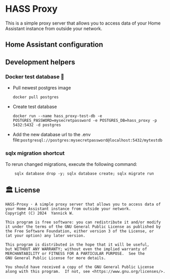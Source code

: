 # HASS Proxy

This is a simple proxy server that allows you to access data of your Home Assistant 
instance from outside your network. 

## Home Assistant configuration


## Development helpers

### Docker test database 🐋

- Pull newest postgres image 
    ```` shell
    docker pull postgres
    ````

- Create test database
    ```` shell
    docker run --name hass_proxy-test-db -e POSTGRES_PASSWORD=mysecretpassword -e POSTGRES_DB=hass_proxy -p 5432:5432 -d postgres
    ````
  
- Add the new database url to the .env file:```postgresql://postgres:mysecretpassword@localhost:5432/mytestdb```



### sqlx migration shortcut
To rerun changed migrations, execute the following command:
```` shell
    sqlx database drop -y; sqlx database create; sqlx migrate run
````

## 🏛️ License
```
HASS-Proxy · A simple proxy server that allows you to access data of 
your Home Assistant instance from outside your network.
Copyright (C) 2024  Yannick W.

This program is free software: you can redistribute it and/or modify
it under the terms of the GNU General Public License as published by
the Free Software Foundation, either version 3 of the License, or
(at your option) any later version.

This program is distributed in the hope that it will be useful,
but WITHOUT ANY WARRANTY; without even the implied warranty of
MERCHANTABILITY or FITNESS FOR A PARTICULAR PURPOSE.  See the
GNU General Public License for more details.

You should have received a copy of the GNU General Public License
along with this program.  If not, see <https://www.gnu.org/licenses/>.
```